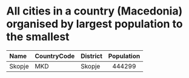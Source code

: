 # All cities in a country (Macedonia) organised by largest population to the smallest

| Name | CountryCode | District | Population |
| :--- | :--- | :--- | :---: |
|Skopje|MKD|Skopje|444299|
